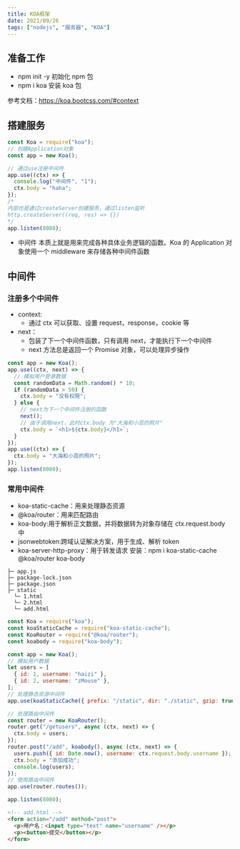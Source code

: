 ```yaml
---
title: KOA框架
date: 2021/09/26
tags: ["nodejs", "服务器", "KOA"]
---
```


## 准备工作

- npm init -y 初始化 npm 包
- npm i koa 安装 koa 包

参考文档：https://koa.bootcss.com/#context

## 搭建服务

```js
const Koa = require("koa");
// 创建Application对象
const app = new Koa();

// 通过use注册中间件
app.use((ctx) => {
  console.log("中间件", "1");
  ctx.body = "haha";
});
/* 
内部也是通过createServer创建服务，通过listen监听
http.createServer((req, res) => {})
*/
app.listen(8080);
```

- 中间件
  本质上就是用来完成各种具体业务逻辑的函数。Koa 的 Application 对象使用一个 middleware 来存储各种中间件函数

## 中间件

### 注册多个中间件

- context:
  - 通过 ctx 可以获取、设置 request，response，cookie 等
- next：
  - 包装了下一个中间件函数，只有调用 next，才能执行下一个中间件
  - next 方法总是返回一个 Promise 对象，可以处理异步操作

```js
const app = new Koa();
app.use((ctx, next) => {
  // 模拟用户登录数据
  const randomData = Math.random() * 10;
  if (randomData > 50) {
    ctx.body = "没有权限";
  } else {
    // next为下一个中间件注册的函数
    next();
    // 由于调用next，此时ctx.body 为"大海和小蕊的照片"
    ctx.body = `<h1>${ctx.body}</h1>`;
  }
});
app.use((ctx) => {
  ctx.body = "大海和小蕊的照片";
});
app.listen(8080);
```

### 常用中间件

- koa-static-cache：用来处理静态资源
- @koa/router：用来匹配路由
- koa-body:用于解析正文数据，并将数据转为对象存储在 ctx.request.body 中
- jsonwebtoken:跨域认证解决方案，用于生成、解析 token
- koa-server-http-proxy：用于转发请求
  安装：npm i koa-static-cache @koa/router koa-body

```text
├─ app.js
├─ package-lock.json
├─ package.json
├─ static
  └─ 1.html
  └─ 2.html
  └─ add.html
```

```js
const Koa = require("koa");
const koaStaticCache = require("koa-static-cache");
const KoaRouter = require("@koa/router");
const koabody = require("koa-body");

const app = new Koa();
// 模拟用户数据
let users = [
  { id: 1, username: "haizi" },
  { id: 2, username: "zMouse" },
];
// 处理静态资源中间件
app.use(koaStaticCache({ prefix: "/static", dir: "./static", gzip: true }));

// 处理路由中间件
const router = new KoaRouter();
router.get("/getusers", async (ctx, next) => {
  ctx.body = users;
});
router.post("/add", koabody(), async (ctx, next) => {
  users.push({ id: Date.now(), username: ctx.request.body.username });
  ctx.body = "添加成功";
  console.log(users);
});
// 使用路由中间件
app.use(router.routes());

app.listen(8080);
```

```html
<!-- add.html -->
<form action="/add" method="post">
  <p>用户名：<input type="text" name="username" /></p>
  <p><button>提交</button></p>
</form>
```

